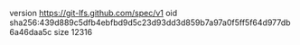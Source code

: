 version https://git-lfs.github.com/spec/v1
oid sha256:439d889c5dfb4ebfbd9d5c23d93dd3d859b7a97a0f5ff5f64d977db6a46daa5c
size 12316
